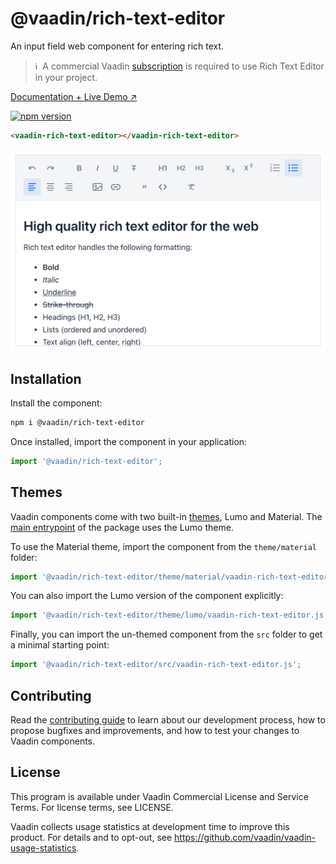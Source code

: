 # @vaadin/rich-text-editor

An input field web component for entering rich text.

> ℹ️&nbsp; A commercial Vaadin [subscription](https://vaadin.com/pricing) is required to use Rich Text Editor in your project.

[Documentation + Live Demo ↗](https://vaadin.com/docs/latest/components/rich-text-editor)

[![npm version](https://badgen.net/npm/v/@vaadin/rich-text-editor)](https://www.npmjs.com/package/@vaadin/rich-text-editor)

```html
<vaadin-rich-text-editor></vaadin-rich-text-editor>
```

[<img src="https://raw.githubusercontent.com/vaadin/web-components/main/packages/rich-text-editor/screenshot.png" width="656" alt="Screenshot of vaadin-rich-text-editor">](https://vaadin.com/docs/latest/components/rich-text-editor)

## Installation

Install the component:

```sh
npm i @vaadin/rich-text-editor
```

Once installed, import the component in your application:

```js
import '@vaadin/rich-text-editor';
```

## Themes

Vaadin components come with two built-in [themes](https://vaadin.com/docs/latest/styling), Lumo and Material.
The [main entrypoint](https://github.com/vaadin/web-components/blob/main/packages/rich-text-editor/vaadin-rich-text-editor.js) of the package uses the Lumo theme.

To use the Material theme, import the component from the `theme/material` folder:

```js
import '@vaadin/rich-text-editor/theme/material/vaadin-rich-text-editor.js';
```

You can also import the Lumo version of the component explicitly:

```js
import '@vaadin/rich-text-editor/theme/lumo/vaadin-rich-text-editor.js';
```

Finally, you can import the un-themed component from the `src` folder to get a minimal starting point:

```js
import '@vaadin/rich-text-editor/src/vaadin-rich-text-editor.js';
```

## Contributing

Read the [contributing guide](https://vaadin.com/docs/latest/contributing) to learn about our development process, how to propose bugfixes and improvements, and how to test your changes to Vaadin components.

## License

This program is available under Vaadin Commercial License and Service Terms. For license terms, see LICENSE.

Vaadin collects usage statistics at development time to improve this product.
For details and to opt-out, see https://github.com/vaadin/vaadin-usage-statistics.
